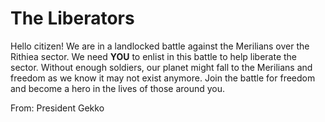 # The Liberators

Hello citizen! We are in a landlocked battle against the Merilians over the Rithiea sector. We need **YOU** to enlist in this battle to help liberate the sector. Without enough soldiers, our planet might fall to the Merilians and freedom as we know it may not exist anymore. Join the battle for freedom and become a hero in the lives of those around you.

From: President Gekko

